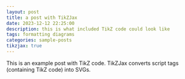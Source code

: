```yaml
---
layout: post
title: a post with TikZJax
date: 2023-12-12 22:25:00
description: this is what included TikZ code could look like
tags: formatting diagrams
categories: sample-posts
tikzjax: true
---
```


This is an example post with TikZ code. TikZJax converts script tags (containing TikZ code) into SVGs.

<!-- prettier-ignore-start -->
<script type="text/tikz">
\begin{tikzpicture}
    \draw[red,fill=black!60!red] (0,0) circle [radius=1.5];
    \draw[green,fill=black!60!green] (0,0) circle [x radius=1.5cm, y radius=10mm];
    \draw[blue,fill=black!60!blue] (0,0) circle [x radius=1cm, y radius=5mm, rotate=30];
\end{tikzpicture}
</script>
<!-- prettier-ignore-end -->
